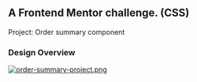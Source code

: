 ## A Frontend Mentor challenge. (CSS)
Project: Order summary component

### Design Overview
[![order-summary-project.png](https://i.postimg.cc/fLnz2KVK/order-summary-project.png)](https://postimg.cc/f3CQkYjt)

